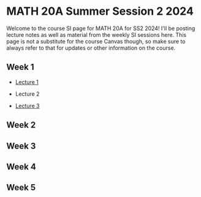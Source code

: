 # MATH 20A Summer Session 2 2024

Welcome to the course SI page for MATH 20A for SS2 2024! I'll be posting lecture notes as well as material from the weekly SI sessions here. This page is not a substitute for the course Canvas though, so make sure to always refer to that for updates or other information on the course.

## Week 1

- [Lecture 1]()

- Lecture 2

- [Lecture 3]()

## Week 2

## Week 3

## Week 4

## Week 5

